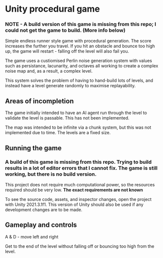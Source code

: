 # Unity procedural game 

### NOTE - A build version of this game is missing from this repo; I could not get the game to build. (More info below) 

Simple endless runner style game with procedural generation. The score increases the further you travel. If you hit an obstacle and bounce too high up, the game will restart - falling off the level will also fail you.

The game uses a custiomised Perlin noise generation system with values such as persistance, lacunarity, and octaves all working to create a complex noise map and, as a result, a complex level.

This system solves the problem of having to hand-build lots of levels, and instead have a level generate randomly to maximise replayability.

## Areas of incompletion
The game initially intended to have an AI agent run through the level to validate the level is passable. This has not been implemented.

The map was intended to be infinite via a chunk system, but this was not implemented due to time. The levels are a fixed size.

## Running the game
### **A build of this game is missing from this repo. Trying to build results in a lot of editor errors that I cannot fix. The game is still working, but there is no build version.**

This project does not require much computational power, so the resources required should be very low. **The exact requirements are not known**

To see the source code, assets, and inspector changes, open the project with Unity 2021.3.1f1.
This version of Unity should also be used if any development changes are to be made.

## Gameplay and controls
A & D - move left and right

Get to the end of the level without falling off or bouncing too high from the level.
